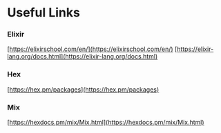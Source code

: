 # Useful Links

### Elixir

[https://elixirschool.com/en/](https://elixirschool.com/en/) [https://elixir-lang.org/docs.html](https://elixir-lang.org/docs.html)

### Hex

[https://hex.pm/packages](https://hex.pm/packages)

### Mix

[https://hexdocs.pm/mix/Mix.html](https://hexdocs.pm/mix/Mix.html)

